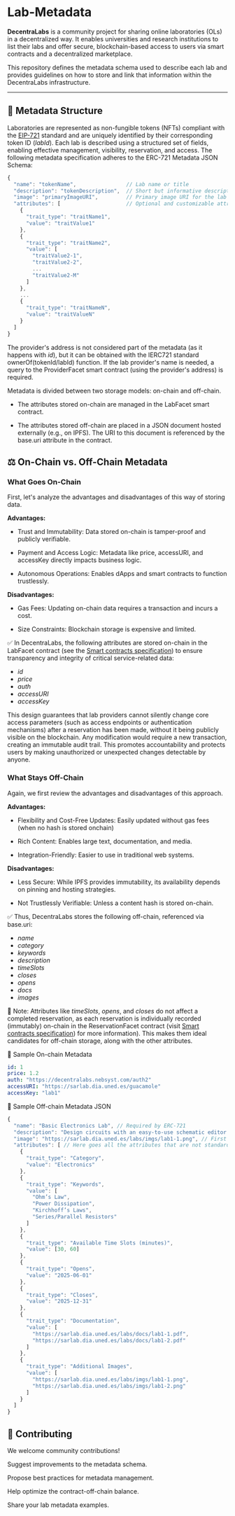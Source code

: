 # Lab-Metadata

**DecentraLabs** is a community project for sharing online laboratories (OLs) in a decentralized way. It enables universities and research institutions to list their labs and offer secure, blockchain-based access to users via smart contracts and a decentralized marketplace.

This repository defines the metadata schema used to describe each lab and provides guidelines on how to store and link that information within the DecentraLabs infrastructure.

---

## 🧬 Metadata Structure
Laboratories are represented as non-fungible tokens (NFTs) compliant with the [EIP-721](https://github.com/ethereum/ercs/blob/master/ERCS/erc-721.md) standard and are uniquely identified by their corresponding token ID ($labId$). Each lab is described using a structured set of fields, enabling effective management, visibility, reservation, and access. The following metadata specification adheres to the ERC-721 Metadata JSON Schema:

```js
{
  "name": "tokenName",                // Lab name or title
  "description": "tokenDescription",  // Short but informative description of the lab
  "image": "primaryImageURI",         // Primary image URI for the lab
  "attributes": [                     // Optional and customizable attributes
    {
      "trait_type": "traitName1",
      "value": "traitValue1"
    },
    {
      "trait_type": "traitName2",
      "value": [
        "traitValue2-1",
        "traitValue2-2",
        ...
        "traitValue2-M"
      ]
    },
    ...
    {
      "trait_type": "traitNameN",
      "value": "traitValueN"
    }
  ]
}

```

The provider's address is not considered part of the metadata (as it happens with $id$), but it can be obtained with the IERC721 standard ownerOf(tokenId/labId) function. If the lab provider's name is needed, a query to the ProviderFacet smart contract (using the provider's address) is required.

Metadata is divided between two storage models: on-chain and off-chain.

* The attributes stored on-chain are managed in the LabFacet smart contract.

* The attributes stored off-chain are placed in a JSON document hosted externally (e.g., on IPFS). The URI to this document is referenced by the base.uri attribute in the contract.

## ⚖️ On-Chain vs. Off-Chain Metadata
### What Goes On-Chain
First, let's analyze the advantages and disadvantages of this way of storing data.

**Advantages:**

* Trust and Immutability: Data stored on-chain is tamper-proof and publicly verifiable.

* Payment and Access Logic: Metadata like price, accessURI, and accessKey directly impacts business logic.

* Autonomous Operations: Enables dApps and smart contracts to function trustlessly.

**Disadvantages:**

* Gas Fees: Updating on-chain data requires a transaction and incurs a cost.

* Size Constraints: Blockchain storage is expensive and limited.

✅ In DecentraLabs, the following attributes are stored on-chain in the LabFacet contract (see the [Smart contracts specification](https://github.com/DecentraLabsCom/Smart-Contract-Specifications)) to ensure transparency and integrity of critical service-related data:

* $id$ 
* $price$
* $auth$
* $accessURI$
* $accessKey$

This design guarantees that lab providers cannot silently change core access parameters (such as access endpoints or authentication mechanisms) after a reservation has been made, without it being publicly visible on the blockchain. Any modification would require a new transaction, creating an immutable audit trail. This promotes accountability and protects users by making unauthorized or unexpected changes detectable by anyone.

### What Stays Off-Chain
Again, we first review the advantages and disadvantages of this approach.

**Advantages:**

* Flexibility and Cost-Free Updates: Easily updated without gas fees (when no hash is stored onchain)

* Rich Content: Enables large text, documentation, and media.

* Integration-Friendly: Easier to use in traditional web systems.

**Disadvantages:**

* Less Secure: While IPFS provides immutability, its availability depends on pinning and hosting strategies.

* Not Trustlessly Verifiable: Unless a content hash is stored on-chain.

✅ Thus, DecentraLabs stores the following off-chain, referenced via base.uri:

* $name$
* $category$
* $keywords$
* $description$
* $timeSlots$
* $closes$
* $opens$
* $docs$
* $images$

📝 Note: Attributes like $timeSlots$, $opens$, and $closes$ do not affect a completed reservation, as each reservation is individually recorded (immutably) on-chain in the ReservationFacet contract (visit [Smart contracts specification](https://github.com/DecentraLabsCom/Smart-Contract-Specifications)) for more information). This makes them ideal candidates for off-chain storage, along with the other attributes.

🔗 Sample On-chain Metadata
```yaml
id: 1
price: 1.2
auth: "https://decentralabs.nebsyst.com/auth2"
accessURI: "https://sarlab.dia.uned.es/guacamole"
accessKey: "lab1"
```

🧾 Sample Off-chain Metadata JSON

```js
{
  "name": "Basic Electronics Lab", // Required by ERC-721
  "description": "Design circuits with an easy-to-use schematic editor. Become familiar with some of the common electrical tools and components used for circuits and use them to experimentally test and confirm the validity of theoretical concepts.", // Required by ERC-721
  "image": "https://sarlab.dia.uned.es/labs/imgs/lab1-1.png", // First image as primary representation (ERC-721 expects one main image)
  "attributes": [ // Here goes all the attributes that are not standard in ERC-721 and can be customized. They are also optional in DecentraLabs, but extremely recommended
    {
      "trait_type": "Category",
      "value": "Electronics"
    },
    {
      "trait_type": "Keywords",
      "value": [
        "Ohm’s Law",
        "Power Dissipation",
        "Kirchhoff’s Laws",
        "Series/Parallel Resistors"
      ]
    },
    {
      "trait_type": "Available Time Slots (minutes)",
      "value": [30, 60]
    },
    {
      "trait_type": "Opens",
      "value": "2025-06-01"
    },
    {
      "trait_type": "Closes",
      "value": "2025-12-31"
    },
    {
      "trait_type": "Documentation",
      "value": [
        "https://sarlab.dia.uned.es/labs/docs/lab1-1.pdf",
        "https://sarlab.dia.uned.es/labs/docs/lab1-2.pdf"
      ]
    },
    {
      "trait_type": "Additional Images",
      "value": [
        "https://sarlab.dia.uned.es/labs/imgs/lab1-1.png",
        "https://sarlab.dia.uned.es/labs/imgs/lab1-2.png"
      ]
    }
  ]
}
```

## 🤝 Contributing
We welcome community contributions!

Suggest improvements to the metadata schema.

Propose best practices for metadata management.

Help optimize the contract-off-chain balance.

Share your lab metadata examples.

